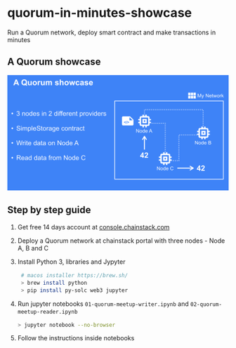 # quorum-in-minutes-showcase

Run a Quorum network, deploy smart contract and make transactions in minutes

## A Quorum showcase

![showcase image](./assets/showcase-01.png)

## Step by step guide

1. Get free 14 days account at [console.chainstack.com](https://console.chainstack.com)
2. Deploy a Quorum network at chainstack portal with three nodes - Node A, B and C
3. Install Python 3, libraries and Jypyter

   ```bash
    # macos installer https://brew.sh/
    > brew install python
    > pip install py-solc web3 jupyter
    ```

4. Run jupyter notebooks `01-quorum-meetup-writer.ipynb` and `02-quorum-meetup-reader.ipynb`

    ```bash
    > jupyter notebook --no-browser
    ```

5. Follow the instructions inside notebooks
